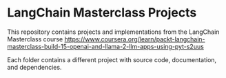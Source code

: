 # LangChain Masterclass Projects

This repository contains projects and implementations from the LangChain Masterclass course https://www.coursera.org/learn/packt-langchain-masterclass-build-15-openai-and-llama-2-llm-apps-using-pyt-s2uus

Each folder contains a different project with source code, documentation, and dependencies.
